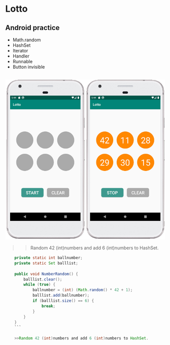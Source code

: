
Lotto
=
Android practice
-
* Math.random
* HashSet
* Iterator
* Handler
* Runnable
* Button invisible
<br>
<img  src="https://github.com/SwingGao2020/Lotto/blob/master/preview.jpg" width="600"/>
<br>

>>Random 42 (int)numbers and add 6 (int)numbers to HashSet.

```java    
    private static int ballnumber;
    private static Set balllist;
    
    public void NumberRandom() {
        balllist.clear();
        while (true) {
            ballnumber = (int) (Math.random() * 42 + 1);
            balllist.add(ballnumber);
            if (balllist.size() == 6) {
                break;
            }
        }
    } 
    ```
    
    >>Random 42 (int)numbers and add 6 (int)numbers to HashSet.
    

